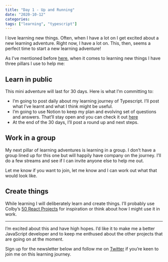 ```yaml
---
title: "Day 1 - Up and Running"
date: "2020-10-12"
categories: 
tags: ["learning", "typescript"]
---
```


I love learning new things. Often, when I have a lot on I get excited about a new learning adventure. Right now, I have a lot on. This, then, seems a perfect time to start a new learning adventure!

As I’ve mentioned before [here](https://www.kevincunningham.co.uk/posts/pillars-of-learning/), when it comes to learning new things I have three pillars I use to help me:

## Learn in public

This mini adventure will last for 30 days. Here is what I’m committing to:

- I’m going to post daily about my learning journey of Typescript. I’ll post what I’ve learnt and what I think might be useful.
- I’m going to use Notion to keep my plan and evolving set of questions and answers. That’ll stay open and you can check it out [here](https://www.notion.so/Typescript-33bbd192704243029147f8fbdf1ad269)
- At the end of the 30 days, I’ll post a round up and next steps.

## Work in a group

My next pillar of learning adventures is learning in a group. I don’t have a group lined up for this one but will happily have company on the journey. I’ll do a few streams and see if I can invite anyone else to help me out.

Let me know if you want to join, let me know and I can work out what that would look like.

## Create things

While learning I will deliberately learn and create things. I’ll probably use Colby’s [50 React Projects](https://50reactprojects.com) for inspiration or think about how I might use it in work.

* * *

I’m excited about this and have high hopes. I’d like it to make me a better JavaScript developer and to keep me enthused about the other projects that are going on at the moment.

Sign up for the newsletter below and follow me on [Twitter](https://twitter.com/dolearning) if you’re keen to join me on this learning journey.
